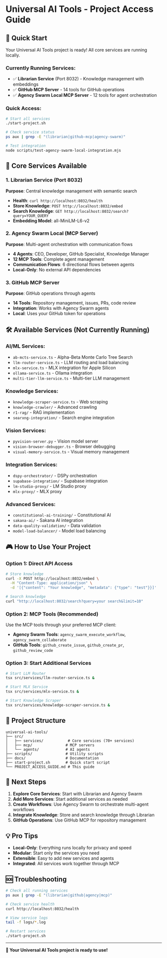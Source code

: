 # Universal AI Tools - Project Access Guide

## 🚀 **Quick Start**

Your Universal AI Tools project is ready! All core services are running locally.

### **Currently Running Services:**
- ✅ **Librarian Service** (Port 8032) - Knowledge management with embeddings
- ✅ **GitHub MCP Server** - 14 tools for GitHub operations
- ✅ **Agency Swarm Local MCP Server** - 12 tools for agent orchestration

### **Quick Access:**
```bash
# Start all services
./start-project.sh

# Check service status
ps aux | grep -E "(librarian|github-mcp|agency-swarm)"

# Test integration
node scripts/test-agency-swarm-local-integration.mjs
```

## 🎯 **Core Services Available**

### **1. Librarian Service** (Port 8032)
**Purpose**: Central knowledge management with semantic search
- **Health**: `curl http://localhost:8032/health`
- **Store Knowledge**: `POST http://localhost:8032/embed`
- **Search Knowledge**: `GET http://localhost:8032/search?query=YOUR_QUERY`
- **Embedding Model**: all-MiniLM-L6-v2

### **2. Agency Swarm Local** (MCP Server)
**Purpose**: Multi-agent orchestration with communication flows
- **4 Agents**: CEO, Developer, GitHub Specialist, Knowledge Manager
- **12 MCP Tools**: Complete agent management
- **Communication Flows**: 6 directional flows between agents
- **Local-Only**: No external API dependencies

### **3. GitHub MCP Server**
**Purpose**: GitHub operations through agents
- **14 Tools**: Repository management, issues, PRs, code review
- **Integration**: Works with Agency Swarm agents
- **Local**: Uses your GitHub token for operations

## 🛠️ **Available Services (Not Currently Running)**

### **AI/ML Services:**
- `ab-mcts-service.ts` - Alpha-Beta Monte Carlo Tree Search
- `llm-router-service.ts` - LLM routing and load balancing
- `mlx-service.ts` - MLX integration for Apple Silicon
- `ollama-service.ts` - Ollama integration
- `multi-tier-llm-service.ts` - Multi-tier LLM management

### **Knowledge Services:**
- `knowledge-scraper-service.ts` - Web scraping
- `knowledge-crawler/` - Advanced crawling
- `r1-rag/` - RAG implementation
- `searxng-integration/` - Search engine integration

### **Vision Services:**
- `pyvision-server.py` - Vision model server
- `vision-browser-debugger.ts` - Browser debugging
- `visual-memory-service.ts` - Visual memory management

### **Integration Services:**
- `dspy-orchestrator/` - DSPy orchestration
- `supabase-integration/` - Supabase integration
- `lm-studio-proxy/` - LM Studio proxy
- `mlx-proxy/` - MLX proxy

### **Advanced Services:**
- `constitutional-ai-training/` - Constitutional AI
- `sakana-ai/` - Sakana AI integration
- `data-quality-validation/` - Data validation
- `model-load-balancer/` - Model load balancing

## 🎮 **How to Use Your Project**

### **Option 1: Direct API Access**
```bash
# Store knowledge
curl -X POST http://localhost:8032/embed \
  -H "Content-Type: application/json" \
  -d '[{"content": "Your knowledge", "metadata": {"type": "test"}}]'

# Search knowledge
curl "http://localhost:8032/search?query=your search&limit=10"
```

### **Option 2: MCP Tools (Recommended)**
Use the MCP tools through your preferred MCP client:
- **Agency Swarm Tools**: `agency_swarm_execute_workflow`, `agency_swarm_collaborate`
- **GitHub Tools**: `github_create_issue`, `github_create_pr`, `github_review_code`

### **Option 3: Start Additional Services**
```bash
# Start LLM Router
tsx src/services/llm-router-service.ts &

# Start MLX Service
tsx src/services/mlx-service.ts &

# Start Knowledge Scraper
tsx src/services/knowledge-scraper-service.ts &
```

## 🔧 **Project Structure**

```
universal-ai-tools/
├── src/
│   ├── services/           # Core services (70+ services)
│   ├── mcp/               # MCP servers
│   └── agents/            # AI agents
├── scripts/               # Utility scripts
├── docs/                  # Documentation
├── start-project.sh       # Quick start script
└── PROJECT_ACCESS_GUIDE.md # This guide
```

## 🚀 **Next Steps**

1. **Explore Core Services**: Start with Librarian and Agency Swarm
2. **Add More Services**: Start additional services as needed
3. **Create Workflows**: Use Agency Swarm to orchestrate multi-agent workflows
4. **Integrate Knowledge**: Store and search knowledge through Librarian
5. **GitHub Operations**: Use GitHub MCP for repository management

## 💡 **Pro Tips**

- **Local-Only**: Everything runs locally for privacy and speed
- **Modular**: Start only the services you need
- **Extensible**: Easy to add new services and agents
- **Integrated**: All services work together through MCP

## 🆘 **Troubleshooting**

```bash
# Check all running services
ps aux | grep -E "(librarian|github|agency|mcp)"

# Check service health
curl http://localhost:8032/health

# View service logs
tail -f logs/*.log

# Restart services
./start-project.sh
```

---

**🎉 Your Universal AI Tools project is ready to use!**
